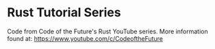 # Rust Tutorial Series

Code from Code of the Future's Rust YouTube series. More information found at: https://www.youtube.com/c/CodeoftheFuture 
